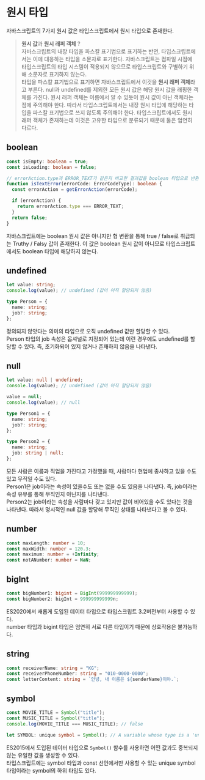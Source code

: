 # 원시 타입

자바스크립트의 7가지 원시 값은 타입스크립트에서 원시 타입으로 존재한다.

> **원시 값**과 **원시 래퍼 객체** ? <br />
> 자바스크립트의 내장 타입을 파스칼 표기법으로 표기하는 반면, 타입스크립트에서는 이에 대응하는 타입을 소문자로 표기한다. 자바스크립트는 컴파일 시점에 타입스크립트의 타입 시스템이 적용되지 않으므로 타입스크립트와 구별하기 위해 소문자로 표기하지 않는다.<br />
> 타입을 파스칼 표기법으로 표기하면 자바스크립트에서 이것을 **원시 래퍼 객체**라고 부른다. null과 undefined를 제외한 모든 원시 값은 해당 원시 값을 래핑한 객체를 가진다.
> 원시 래퍼 객체는 이름에서 알 수 있듯이 원시 값이 아닌 객체라는 점에 주의해야 한다. 따라서 타입스크립트에서는 내장 원시 타입에 해당하는 타입을 파스칼 표기법으로 쓰지 않도록 주의해야 한다. 타입스크립트에서도 원시 래퍼 객체가 존재하는데 이것은 고유한 타입으로 분류되기 때문에 둘은 엄연히 다르다.

## boolean

```typescript
const isEmpty: boolean = true;
const isLoading: boolean = false;

// errorAction.type과 ERROR_TEXT가 같은지 비교한 결과값을 boolean 타입으로 반환하는 함수
function isTextError(errorCode: ErrorCodeType): boolean {
  const errorAction = getErrorAction(errorCode);

  if (errorAction) {
    return errorAction.type === ERROR_TEXT;
  }
  return false;
}
```

자바스크립트에는 boolean 원시 값은 아니지만 형 변환을 통해 true / false로 취급되는 Truthy / Falsy 값이 존재한다. 이 값은 boolean 원시 값이 아니므로 타입스크립트에서도 boolean 타입에 해당하지 않는다.

## undefined

```typescript
let value: string;
console.log(value); // undefined (값이 아직 할당되지 않음)

type Person = {
  name: string;
  job?: string;
};
```

정의되지 않앗다는 의미의 타입으로 오직 undefined 값만 할당할 수 있다. <br />
Person 타입의 job 속성은 옵셔널로 지정되어 있는데 이런 경우에도 undefined를 할당할 수 있다. 즉, 초기화되어 있지 않거나 존재하지 않음을 나타낸다.

## null

```typescript
let value: null | undefined;
console.log(value); // undefined (값이 아직 할당되지 않음)

value = null;
console.log(value); // null
```

```typescript
type Person1 = {
  name: string;
  job?: string;
};

type Person2 = {
  name: string;
  job: string | null;
};
```

모든 사람은 이름과 직업을 가진다고 가정했을 때, 사람마다 현업에 종사하고 있을 수도 있고 무직일 수도 있다. <br />
Person1은 job이라는 속성이 있을수도 또는 없을 수도 있음을 나타낸다. 즉, job이라는 속성 유무를 통해 무직인지 아닌지를 나타낸다.<br />
Person2는 job이라는 속성을 사람마다 갖고 있지만 값이 비어있을 수도 있다는 것을 나타낸다. 따라서 명시적인 null 값을 할당해 무직인 상태를 나타낸다고 볼 수 있다.

## number

```typescript
const maxLength: number = 10;
const maxWidth: number = 120.3;
const maximum: number = +Infinity;
const notANumber: number = NaN;
```

## bigInt

```typescript
const bigNumber1: bigint = BigInt(999999999999);
const bigNumber2: bigInt = 999999999999n;
```

ES2020에서 새롭게 도입된 데이터 타입으로 타입스크립트 3.2버전부터 사용할 수 있다.<br />
number 타입과 bigint 타입은 엄연히 서로 다른 타입이기 때문에 상호작용은 불가능하다.

## string

```typescript
const receiverName: string = "KG";
const receiverPhoneNumber: string = "010-0000-0000";
const letterContent: string = `안녕, 내 이름은 ${senderName}이야.`;
```

## symbol

```typescript
const MOVIE_TITLE = Symbol("title");
const MUSIC_TITLE = Symbol("title");
console.log(MOVIE_TITLE === MUSIC_TITLE); // false

let SYMBOL: unique symbol = Symbol(); // A variable whose type is a 'unique symbol' type must be 'const'
```

ES2015에서 도입된 데이터 타입으로 `Symbol()` 함수를 사용하면 어떤 값과도 중복되지 않는 유일한 값을 생성할 수 있다. <br />
타입스크립트에는 symbol 타입과 const 선언에서만 사용할 수 있는 unique symbol 타입이라는 symbol의 하위 타입도 있다.
